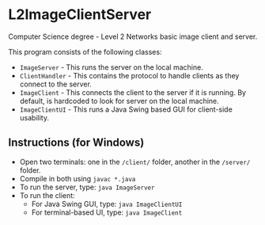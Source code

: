 # L2ImageClientServer
Computer Science degree - Level 2 Networks basic image client and server.  
  
This program consists of the following classes: 
* `ImageServer` - This runs the server on the local machine.
* `ClientHandler` - This contains the protocol to handle clients as they connect to the server.
* `ImageClient` - This connects the client to the server if it is running. By default, is hardcoded to look for server on the local machine.
* `ImageClientUI` - This runs a Java Swing based GUI for client-side usability.
   
## Instructions (for Windows) 
* Open two terminals: one in the `/client/` folder, another in the `/server/` folder.
* Compile in both using `javac *.java`
* To run the server, type: `java ImageServer`
* To run the client:
  * For Java Swing GUI, type: `java ImageClientUI`
  * For terminal-based UI, type: `java ImageClient`
  
